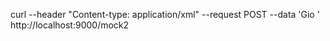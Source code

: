 curl --header "Content-type: application/xml" --request POST --data '<name>Gio</name> ' http://localhost:9000/mock2